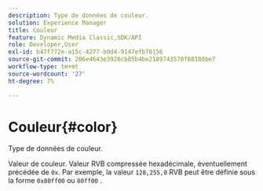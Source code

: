 ```yaml
---
description: Type de données de couleur.
solution: Experience Manager
title: Couleur
feature: Dynamic Media Classic,SDK/API
role: Developer,User
exl-id: b47f772e-a15c-4277-b0d4-9147efb70156
source-git-commit: 206e4643e3926cb85b4be2189743578f88180be7
workflow-type: tm+mt
source-wordcount: '27'
ht-degree: 7%

---
```


# Couleur{#color}

Type de données de couleur.

Valeur de couleur. Valeur RVB compressée hexadécimale, éventuellement précédée de `0x`. Par exemple, la valeur `128,255,0` RVB peut être définie sous la forme `0x80ff00` ou `80ff00` .
